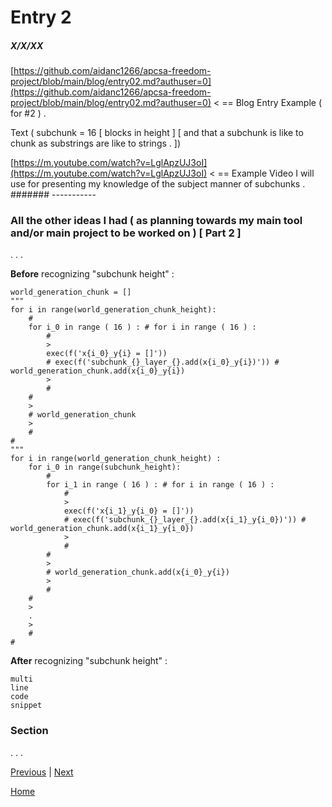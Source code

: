 # Entry 2
##### X/X/XX

[https://github.com/aidanc1266/apcsa-freedom-project/blob/main/blog/entry02.md?authuser=0](https://github.com/aidanc1266/apcsa-freedom-project/blob/main/blog/entry02.md?authuser=0) < == Blog Entry Example ( for #2 ) . 

Text ( subchunk = 16 [ blocks in height ] [ and that a subchunk is like to chunk as substrings are like to strings . ]) 

[https://m.youtube.com/watch?v=LglApzUJ3oI](https://m.youtube.com/watch?v=LglApzUJ3oI) < == Example Video I will use for presenting my knowledge of the subject manner of subchunks . 
####### -----------

### All the other ideas I had ( as planning towards my main tool and/or main project to be worked on ) [ Part 2 ] 

. . . 

**Before** recognizing "subchunk height" : 
```langauge 
world_generation_chunk = [] 
""" 
for i in range(world_generation_chunk_height):
    # 
    for i_0 in range ( 16 ) : # for i in range ( 16 ) : 
        # 
        >
        exec(f('x{i_0}_y{i} = []')) 
        # exec(f('subchunk_{}_layer_{}.add(x{i_0}_y{i})')) # world_generation_chunk.add(x{i_0}_y{i})
        >
        # 
    # 
    >
    # world_generation_chunk 
    >
    # 
# 
""" 
for i in range(world_generation_chunk_height) : 
    for i_0 in range(subchunk_height):
        # 
        for i_1 in range ( 16 ) : # for i in range ( 16 ) : 
            # 
            >
            exec(f('x{i_1}_y{i_0} = []')) 
            # exec(f('subchunk_{}_layer_{}.add(x{i_1}_y{i_0})')) # world_generation_chunk.add(x{i_1}_y{i_0})
            >
            # 
        # 
        >
        # world_generation_chunk.add(x{i_0}_y{i}) 
        >
        # 
    # 
    >
    .
    >
    # 
# 
``` 

**After** recognizing "subchunk height" : 
```language 
multi 
line 
code 
snippet 
``` 

### Section 

. . . 

[Previous](entry01.md) | [Next](entry03.md)

[Home](../README.md)
